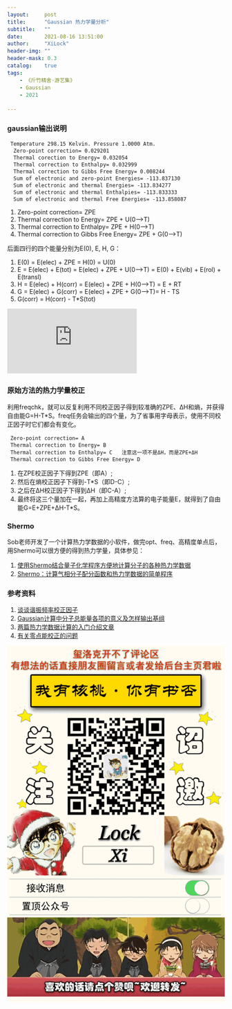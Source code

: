 ```yaml
---
layout:     post
title:      "Gaussian 热力学量分析"
subtitle:   ""
date:       2021-08-16 13:51:00
author:     "XiLock"
header-img: ""
header-mask: 0.3
catalog:    true
tags:
    - 《斤竹精舍·游艺集》
    - Gaussian
    - 2021

---
```


### gaussian输出说明

```
 Temperature 298.15 Kelvin. Pressure 1.0000 Atm.
  Zero-point correction= 0.029201
  Thermal corection to Energy= 0.032054
  Thermal correction to Enthalpy= 0.032999
  Thermal correction to Gibbs Free Energy= 0.008244
  Sum of electronic and zero-point Energies= -113.837130
  Sum of electronic and thermal Energies= -113.834277
  Sum of electronic and thermal Enthalpies= -113.833333
  Sum of electronic and thermal Free Energies= -113.858087
```


1. Zero-point correction= ZPE
1. Thermal correction to Energy= ZPE + U(0-->T)
1. Thermal correction to Enthalpy= ZPE + H(0-->T)
1. Thermal correction to Gibbs Free Energy= ZPE + G(0-->T)
  
后面四行的四个能量分别为E(0), E, H, G：  
1. E(0) = E(elec) + ZPE = H(0) = U(0)
1. E = E(elec) + E(tot) = E(elec) + ZPE + U(0-->T) = E(0) + E(vib) + E(rol) + E(transl)
1. H = E(elec) + H(corr) = E(elec) + ZPE + H(0-->T) = E + RT
1. G = E(elec) + G(corr) = E(elec) + ZPE + G(0-->T)= H - TS
1. G(corr) = H(corr) - T*S(tot)

![](http://bbs.keinsci.com/forum.php?mod=attachment&aid=NDAxNnxiYTBkZTI2ZXwxNjI5MDk4NjQyfDYxODJ8Mjg3MQ%3D%3D&noupdate=yes)

### 原始方法的热力学量校正
利用freqchk，就可以反复利用不同校正因子得到较准确的ZPE、ΔH和熵，并获得自由能G=H-T*S。freq任务会输出的四个量，为了省事用字母表示，使用不同校正因子时它们都会有变化。

```
 Zero-point correction= A
 Thermal correction to Energy= B
 Thermal correction to Enthalpy= C   注意这一项不是ΔH，而是ZPE+ΔH
 Thermal correction to Gibbs Free Energy= D
```
1. 在ZPE校正因子下得到ZPE（即A）;
1. 然后在熵校正因子下得到-T*S（即D-C）;
1. 之后在ΔH校正因子下得到ΔH（即C-A）;
1. 最终将这三个量加在一起，再加上高精度方法算的电子能量E，就得到了自由能G=E+ZPE+ΔH-T*S。


### Shermo
Sob老师开发了一个计算热力学数据的小软件，做完opt、freq、高精度单点后，用Shermo可以很方便的得到热力学量，具体参见：
1. [使用Shermo结合量子化学程序方便地计算分子的各种热力学数据](http://sobereva.com/552)
1. [Shermo：计算气相分子配分函数和热力学数据的简单程序](http://sobereva.com/315)  


### 参考资料  
1. [谈谈谐振频率校正因子](http://sobereva.com/221)
1. [Gaussian计算中分子总能量各项的意义及怎样输出基组](http://bbs.keinsci.com/thread-215-1-1.html)
1. [两篇热力学数据计算的入门介绍文章](http://bbs.keinsci.com/thread-123-1-1.html)  
1. [有关零点能校正的问题](http://bbs.keinsci.com/thread-2871-1-1.html)



![](/img/wc-tail.GIF)
